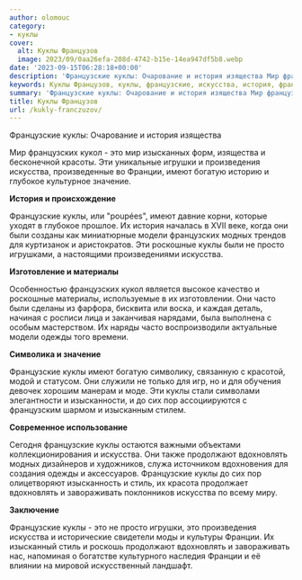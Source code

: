 ```yaml
---
author: olomouc
category:
- куклы
cover:
  alt: Куклы Французов
  image: 2023/09/0aa26efa-208d-4742-b15e-14ea947df5b8.webp
date: '2023-09-15T06:28:18+00:00'
description: 'Французские куклы: Очарование и история изящества Мир французских кукол - это мир изысканных форм, изящества и бесконечной красоты. Эти уникальные...'
keywords: Куклы Французов, куклы, французские, искусства, история, французских, это, франции, имеют, вдохновлять, изящества, мир, кукол, игрушки, произведения, богатую
summary: 'Французские куклы: Очарование и история изящества Мир французских кукол - это мир изысканных форм, изящества и бесконечной красоты. Эти уникальные...'
title: Куклы Французов
url: /kukly-franczuzov/
---
```


Французские куклы: Очарование и история изящества

Мир французских кукол \- это мир изысканных форм, изящества и бесконечной красоты. Эти уникальные игрушки и произведения искусства, произведенные во Франции, имеют богатую историю и глубокое культурное значение.

**История и происхождение**

Французские куклы, или "poupées", имеют давние корни, которые уходят в глубокое прошлое. Их история началась в XVII веке, когда они были созданы как миниатюрные модели французских модных трендов для куртизанок и аристократов. Эти роскошные куклы были не просто игрушками, а настоящими произведениями искусства.

**Изготовление и материалы**

Особенностью французских кукол является высокое качество и роскошные материалы, используемые в их изготовлении. Они часто были сделаны из фарфора, бисквита или воска, и каждая деталь, начиная с росписи лица и заканчивая нарядами, была выполнена с особым мастерством. Их наряды часто воспроизводили актуальные модели одежды того времени.

**Символика и значение**

Французские куклы имеют богатую символику, связанную с красотой, модой и статусом. Они служили не только для игр, но и для обучения девочек хорошим манерам и моде. Эти куклы стали символами элегантности и изысканности, и до сих пор ассоциируются с французским шармом и изысканным стилем.

**Современное использование**

Сегодня французские куклы остаются важными объектами коллекционирования и искусства. Они также продолжают вдохновлять модных дизайнеров и художников, служа источником вдохновения для создания одежды и аксессуаров. Французские куклы до сих пор олицетворяют изысканность и стиль, их красота продолжает вдохновлять и завораживать поклонников искусства по всему миру.

**Заключение**

Французские куклы \- это не просто игрушки, это произведения искусства и исторические свидетели моды и культуры Франции. Их изысканный стиль и роскошь продолжают вдохновлять и завораживать нас, напоминая о богатстве культурного наследия Франции и её влиянии на мировой искусственный ландшафт.